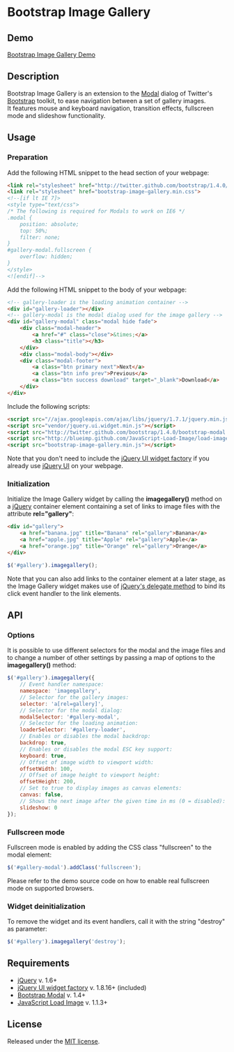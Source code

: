 # Bootstrap Image Gallery

## Demo
[Bootstrap Image Gallery Demo](http://blueimp.github.com/Bootstrap-Image-Gallery/)

## Description
Bootstrap Image Gallery is an extension to the [Modal](http://twitter.github.com/bootstrap/javascript.html#modal) dialog of Twitter's [Bootstrap](http://twitter.github.com/bootstrap/) toolkit, to ease navigation between a set of gallery images.  
It features mouse and keyboard navigation, transition effects, fullscreen mode and slideshow functionality.

## Usage

### Preparation
Add the following HTML snippet to the head section of your webpage:

```html
<link rel="stylesheet" href="http://twitter.github.com/bootstrap/1.4.0/bootstrap.min.css">
<link rel="stylesheet" href="bootstrap-image-gallery.min.css">
<!--[if lt IE 7]>
<style type="text/css">
/* The following is required for Modals to work on IE6 */
.modal {
    position: absolute;
    top: 50%;
    filter: none;
}
#gallery-modal.fullscreen {
    overflow: hidden;
}
</style>
<![endif]-->
```

Add the following HTML snippet to the body of your webpage:

```html
<!-- gallery-loader is the loading animation container -->
<div id="gallery-loader"></div>
<!-- gallery-modal is the modal dialog used for the image gallery -->
<div id="gallery-modal" class="modal hide fade">
    <div class="modal-header">
        <a href="#" class="close">&times;</a>
        <h3 class="title"></h3>
    </div>
    <div class="modal-body"></div>
    <div class="modal-footer">
        <a class="btn primary next">Next</a>
        <a class="btn info prev">Previous</a>
        <a class="btn success download" target="_blank">Download</a>
    </div>
</div>
```

Include the following scripts:

```html
<script src="//ajax.googleapis.com/ajax/libs/jquery/1.7.1/jquery.min.js"></script>
<script src="vendor/jquery.ui.widget.min.js"></script>
<script src="http://twitter.github.com/bootstrap/1.4.0/bootstrap-modal.min.js"></script>
<script src="http://blueimp.github.com/JavaScript-Load-Image/load-image.min.js"></script>
<script src="bootstrap-image-gallery.min.js"></script>
```

Note that you don't need to include the [jQuery UI widget factory](http://wiki.jqueryui.com/w/page/12138135/Widget%20factory) if you already use [jQuery UI](http://jqueryui.com/) on your webpage.

### Initialization
Initialize the Image Gallery widget by calling the **imagegallery()** method on a [jQuery](http://jquery.com/) container element containing a set of links to image files with the attribute **rel="gallery"**:

```html
<div id="gallery">
    <a href="banana.jpg" title="Banana" rel="gallery">Banana</a>
    <a href="apple.jpg" title="Apple" rel="gallery">Apple</a>
    <a href="orange.jpg" title="Orange" rel="gallery">Orange</a>
</div>
```

```js
$('#gallery').imagegallery();
```

Note that you can also add links to the container element at a later stage, as the Image Gallery widget makes use of [jQuery's delegate method](http://api.jquery.com/delegate/) to bind its click event handler to the link elements.

## API

### Options
It is possible to use different selectors for the modal and the image files and to change a number of other settings by passing a map of options to the **imagegallery()** method:

```js
$('#gallery').imagegallery({
    // Event handler namespace:
    namespace: 'imagegallery',
    // Selector for the gallery images:
    selector: 'a[rel=gallery]',
    // Selector for the modal dialog:
    modalSelector: '#gallery-modal',
    // Selector for the loading animation:
    loaderSelector: '#gallery-loader',
    // Enables or disables the modal backdrop:
    backdrop: true,
    // Enables or disables the modal ESC key support:
    keyboard: true,
    // Offset of image width to viewport width:
    offsetWidth: 100,
    // Offset of image height to viewport height:
    offsetHeight: 200,
    // Set to true to display images as canvas elements:
    canvas: false,
    // Shows the next image after the given time in ms (0 = disabled):
    slideshow: 0
});
```

### Fullscreen mode
Fullscreen mode is enabled by adding the CSS class "fullscreen" to the modal element:

```js
$('#gallery-modal').addClass('fullscreen');
```

Please refer to the demo source code on how to enable real fullscreen mode on supported browsers.

### Widget deinitialization
To remove the widget and its event handlers, call it with the string "destroy" as parameter:

```js
$('#gallery').imagegallery('destroy');
```

## Requirements
* [jQuery](http://jquery.com/) v. 1.6+
* [jQuery UI widget factory](http://wiki.jqueryui.com/w/page/12138135/Widget%20factory) v. 1.8.16+ (included)
* [Bootstrap Modal](http://twitter.github.com/bootstrap/javascript.html#modal) v. 1.4+
* [JavaScript Load Image](http://blueimp.github.com/JavaScript-Load-Image) v. 1.1.3+

## License
Released under the [MIT license](http://creativecommons.org/licenses/MIT/).
